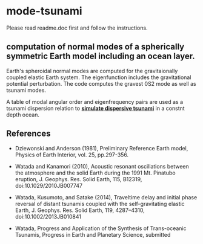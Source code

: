 # mode-tsunami
Please read readme.doc first and follow the instructions.

## computation of normal modes of a spherically symmetric Earth model including an ocean layer.
Earth's spheroidal normal modes are computed for the gravitaionally coupled
elastic Earth system. The eigenfunction includes the gravitational potential perturbation.
The code computes the gravest 0S2 mode as well as tsunami modes.

A table of modal angular order and eigenfrequency pairs are used as a tsunami dispersion relation
to [**simulate dispersive tsunami**](https://github/WatadaShingo/tsunami-1d) in a constnt depth ocean.

## References
* Dziewonski and Anderson (1981), Preliminary Reference Earth model,
	Physics of Earth Interior, vol. 25, pp.297-356. 

* Watada and Kanamori (2010), Acoustic resonant oscillations between
	the atmosphere and the solid Earth during the 1991 Mt. Pinatubo eruption,
	J. Geophys. Res. Solid Earth, 115, B12319, doi:10.1029/2010JB007747 

* Watada, Kusumoto, and Satake (2014), Traveltime delay and initial phase 
	reversal of distant tsunamis coupled with the self-gravitating elastic 
	Earth, J. Geophys. Res. Solid Earth, 119, 4287–4310, doi:10.1002/2013JB010841
  
* Watada, Progress and Application of the Synthesis of Trans-oceanic Tsunamis,
  Progress in Earth and Planetary Science, submitted
